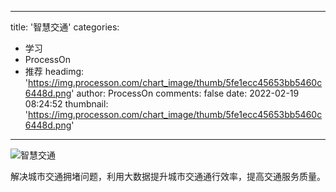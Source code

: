 
---
title: '智慧交通'
categories: 
 - 学习
 - ProcessOn
 - 推荐
headimg: 'https://img.processon.com/chart_image/thumb/5fe1ecc45653bb5460c6448d.png'
author: ProcessOn
comments: false
date: 2022-02-19 08:24:52
thumbnail: 'https://img.processon.com/chart_image/thumb/5fe1ecc45653bb5460c6448d.png'
---

<div>   
<img class="thumb" alt="智慧交通" src="https://img.processon.com/chart_image/thumb/5fe1ecc45653bb5460c6448d.png" referrerpolicy="no-referrer">
<p>解决城市交通拥堵问题，利用大数据提升城市交通通行效率，提高交通服务质量。</p>  
</div>
            